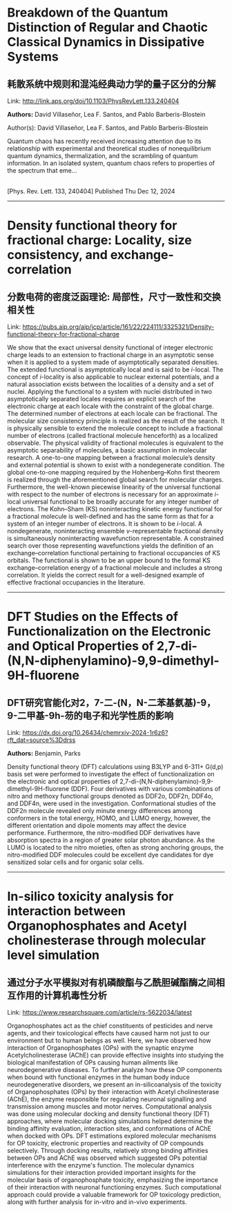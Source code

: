 # Breakdown of the Quantum Distinction of Regular and Chaotic Classical Dynamics in Dissipative Systems

## 耗散系统中规则和混沌经典动力学的量子区分的分解

Link: http://link.aps.org/doi/10.1103/PhysRevLett.133.240404

**Authors:** David Villaseñor, Lea F. Santos, and Pablo Barberis-Blostein

Author(s): David Villaseñor, Lea F. Santos, and Pablo Barberis-Blostein<br /><p>Quantum chaos has recently received increasing attention due to its relationship with experimental and theoretical studies of nonequilibrium quantum dynamics, thermalization, and the scrambling of quantum information. In an isolated system, quantum chaos refers to properties of the spectrum that eme…</p><br />[Phys. Rev. Lett. 133, 240404] Published Thu Dec 12, 2024


---
# Density functional theory for fractional charge: Locality, size consistency, and exchange-correlation

## 分数电荷的密度泛函理论: 局部性，尺寸一致性和交换相关性

Link: https://pubs.aip.org/aip/jcp/article/161/22/224111/3325321/Density-functional-theory-for-fractional-charge

<span class="paragraphSection">We show that the exact universal density functional of integer electronic charge leads to an extension to fractional charge in an asymptotic sense when it is applied to a system made of asymptotically separated densities. The extended functional is asymptotically local and is said to be <span style="font-style: italic;">i</span>-local. The concept of <span style="font-style: italic;">i</span>-locality is also applicable to nuclear external potentials, and a natural association exists between the localities of a density and a set of nuclei. Applying the functional to a system with nuclei distributed in two asymptotically separated locales requires an explicit search of the electronic charge at each locale with the constraint of the global charge. The determined number of electrons at each locale can be fractional. The molecular size consistency principle is realized as the result of the search. It is physically sensible to extend the molecule concept to include a fractional number of electrons (called fractional molecule henceforth) as a localized observable. The physical validity of fractional molecules is equivalent to the asymptotic separability of molecules, a basic assumption in molecular research. A one-to-one mapping between a fractional molecule’s density and external potential is shown to exist with a nondegenerate condition. The global one-to-one mapping required by the Hohenberg–Kohn first theorem is realized through the aforementioned global search for molecular charges. Furthermore, the well-known piecewise linearity of the universal functional with respect to the number of electrons is necessary for an approximate <span style="font-style: italic;">i</span>-local universal functional to be broadly accurate for any integer number of electrons. The Kohn–Sham (KS) noninteracting kinetic energy functional for a fractional molecule is well-defined and has the same form as that for a system of an integer number of electrons. It is shown to be <span style="font-style: italic;">i</span>-local. A nondegenerate, noninteracting ensemble <span style="font-style: italic;">v</span>-representable fractional density is simultaneously noninteracting wavefunction representable. A constrained search over those representing wavefunctions yields the definition of an exchange–correlation functional pertaining to fractional occupancies of KS orbitals. The functional is shown to be an upper bound to the formal KS exchange–correlation energy of a fractional molecule and includes a strong correlation. It yields the correct result for a well-designed example of effective fractional occupancies in the literature.</span>


---
# DFT Studies on the Effects of Functionalization on the Electronic and Optical Properties of 2,7-di-(N,N-diphenylamino)-9,9-dimethyl-9H-fluorene

## DFT研究官能化对2，7-二-(N，N-二苯基氨基)-9，9-二甲基-9h-芴的电子和光学性质的影响

Link: https://dx.doi.org/10.26434/chemrxiv-2024-1r6z6?rft_dat=source%3Ddrss

**Authors:** Benjamin, Parks

Density functional theory (DFT) calculations using B3LYP and 6-311+ G(d,p) basis set were performed to investigate the effect of functionalization on the electronic and optical properties of 2,7-di-(N,N-diphenylamino)-9,9-dimethyl-9H-fluorene (DDF). Four derivatives with various combinations of nitro and methoxy functional groups denoted as DDF2o, DDF2n, DDF4o, and DDF4n, were used in the investigation. Conformational studies of the DDF2n molecule revealed only minute energy differences among conformers in the total energy, HOMO, and LUMO energy, however, the different orientation and dipole moments may affect the device performance. Furthermore, the nitro-modified DDF derivatives have absorption spectra in a region of greater solar photon abundance.  As the LUMO is located to the nitro moieties, often as strong anchoring groups, the nitro-modified DDF molecules could be excellent dye candidates for dye sensitized solar cells and for organic solar cells.


---
# In-silico toxicity analysis for interaction between Organophosphates and Acetyl cholinesterase through molecular level simulation

## 通过分子水平模拟对有机磷酸酯与乙酰胆碱酯酶之间相互作用的计算机毒性分析

Link: https://www.researchsquare.com/article/rs-5622034/latest

Organophosphates act as the chief constituents of pesticides and nerve agents, and their toxicological effects have caused harm not just to our environment but to human beings as well. Here, we have observed how interaction of Organophosphates (OPs) with the synaptic enzyme Acetylcholinesterase (AChE) can provide effective insights into studying the biological manifestation of OPs causing human ailments like neurodegenerative diseases. To further analyze how these OP components when bound with functional enzymes in the human body induce neurodegenerative disorders, we present an in-silicoanalysis of the toxicity of Organophosphates (OPs) by their interaction with Acetyl cholinesterase (AChE), the enzyme responsible for regulating neuronal signalling and transmission among muscles and motor nerves. Computational analysis was done using molecular docking and density functional theory (DFT) approaches, where molecular docking simulations helped determine the binding affinity evaluation, interaction sites, and conformations of AChE when docked with OPs. DFT estimations explored molecular mechanisms for OP toxicity, electronic properties and reactivity of OP compounds selectively. Through docking results, relatively strong binding affinities between OPs and AChE was observed which suggested OPs potential interference with the enzyme's function. The molecular dynamics simulations for their interaction provided important insights for the molecular basis of organophosphate toxicity, emphasizing the importance of their interaction with neuronal functioning enzymes. Such computational approach could provide a valuable framework for OP toxicology prediction, along with further analysis for in-vitro and in-vivo experiments.

